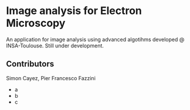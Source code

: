 # Image analysis for Electron Microscopy

An application for image analysis using advanced algotihms developed @ INSA-Toulouse.
Still under development.

## Contributors

Simon Cayez, Pier Francesco Fazzini
- a
- b
- c
